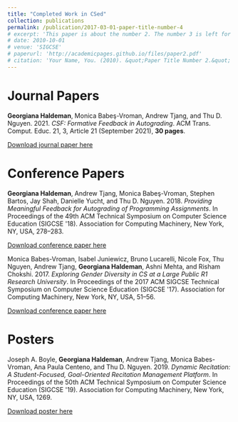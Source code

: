 ```yaml
---
title: "Completed Work in CSed"
collection: publications
permalink: /publication/2017-03-01-paper-title-number-4
# excerpt: 'This paper is about the number 2. The number 3 is left for future work.'
# date: 2010-10-01
# venue: 'SIGCSE'
# paperurl: 'http://academicpages.github.io/files/paper2.pdf'
# citation: 'Your Name, You. (2010). &quot;Paper Title Number 2.&quot; <i>Journal 1</i>. 1(2).'
---
```


Journal Papers
===

**Georgiana Haldeman**, Monica Babeş-Vroman, Andrew Tjang, and Thu D. Nguyen. 2021. _CSF: Formative Feedback in Autograding_. ACM Trans. Comput. Educ. 21, 3, Article 21 (September 2021), **30 pages**. 

[Download journal paper here](https://doi.org/10.1145/3445983)


Conference Papers
===

**Georgiana Haldeman**, Andrew Tjang, Monica Babeş-Vroman, Stephen Bartos, Jay Shah, Danielle Yucht, and Thu D. Nguyen. 2018. _Providing Meaningful Feedback for Autograding of Programming Assignments_. In Proceedings of the 49th ACM Technical Symposium on Computer Science Education (SIGCSE '18). Association for Computing Machinery, New York, NY, USA, 278–283. 

[Download conference paper here](https://doi.org/10.1145/3159450.3159502)


Monica Babes-Vroman, Isabel Juniewicz, Bruno Lucarelli, Nicole Fox, Thu Nguyen, Andrew Tjang, **Georgiana Haldeman**, Ashni Mehta, and Risham Chokshi. 2017. _Exploring Gender Diversity in CS at a Large Public R1 Research University_. In Proceedings of the 2017 ACM SIGCSE Technical Symposium on Computer Science Education (SIGCSE '17). Association for Computing Machinery, New York, NY, USA, 51–56. 

[Download conference paper here](https://doi.org/10.1145/3017680.3017773)

Posters
===
Joseph A. Boyle, **Georgiana Haldeman**, Andrew Tjang, Monica Babes-Vroman, Ana Paula Centeno, and Thu D. Nguyen. 2019. _Dynamic Recitation: A Student-Focused, Goal-Oriented Recitation Management Platform_. In Proceedings of the 50th ACM Technical Symposium on Computer Science Education (SIGCSE '19). Association for Computing Machinery, New York, NY, USA, 1269. 

[Download poster here](https://doi.org/10.1145/3287324.3293859)